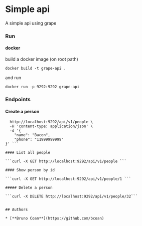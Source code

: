 # Simple api

A simple api using grape

### Run

#### docker

build a docker image (on root path)

```docker build -t grape-api . ```

and run

``` docker run -p 9292:9292 grape-api ```


### Endpoints

#### Create a person

```curl -X POST \
  http://localhost:9292/api/v1/people \
  -H 'content-type: application/json' \
  -d '{
	"name": "Bacon",
	"phone": "11999999999"
}' ```

#### List all people

```curl -X GET http://localhost:9292/api/v1/people ```

#### Show person by id

```curl -X GET http://localhost:9292/api/v1/people/1 ```

##### Delete a person

```curl -X DELETE http://localhost:9292/api/v1/people/32```


## Authors

* [**Bruno Coan**](https://github.com/bcoan)
